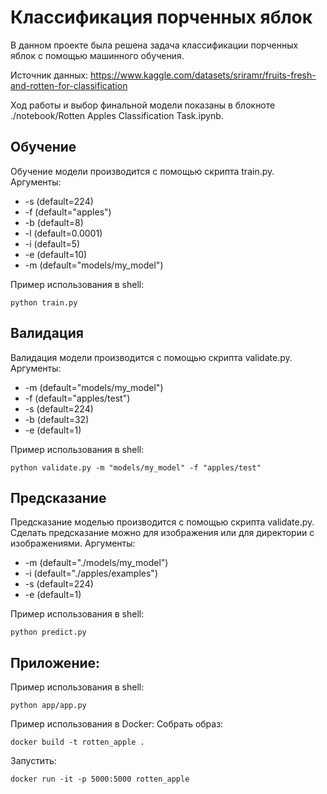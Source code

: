 # Классификация порченных яблок

В данном проекте была решена задача классификации порченных яблок с помощью машинного обучения.

Источник данных: https://www.kaggle.com/datasets/sriramr/fruits-fresh-and-rotten-for-classification

Ход работы и выбор финальной модели показаны в блокноте ./notebook/Rotten Apples Classification Task.ipynb.

## Обучение
Обучение модели производится с помощью скрипта train.py.
Аргументы:
* -s (default=224)
* -f (default="apples")
* -b (default=8)
* -l (default=0.0001)
* -i (default=5)
* -e (default=10)
* -m (default="models/my_model")

Пример использования в shell:
```
python train.py
```


## Валидация
Валидация модели производится с помощью скрипта validate.py.
Аргументы:
* -m (default="models/my_model")
* -f (default="apples/test")
* -s (default=224)
* -b (default=32)
* -e (default=1)

Пример использования в shell:
```
python validate.py -m "models/my_model" -f "apples/test"
```

## Предсказание
Предсказание моделью производится с помощью скрипта validate.py. Сделать предсказание можно для изображения или для директории с изображениями.
Аргументы:
* -m (default="./models/my_model")
* -i (default="./apples/examples")
* -s (default=224)
* -e (default=1)

Пример использования в shell:
```
python predict.py
```


## Приложение:

Пример использования в shell:
```
python app/app.py
```

Пример использования в Docker:
Собрать образ:
```
docker build -t rotten_apple .
```

Запустить:
```
docker run -it -p 5000:5000 rotten_apple
```
